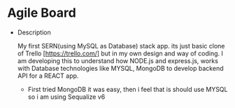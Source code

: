 # Agile Board

- Description

    My first SERN(using MySQL as Database) stack app. its just basic clone of Trello [https://trello.com/]
    but in my own design and way of coding. I am developing this to understand how NODE.js and express.js, 
    works with Database technologies like MYSQL, MongoDB to develop backend API for a REACT app. 

    - First tried MongoDB it was easy, then i feel that is should use MYSQL so i am using Sequalize v6 
